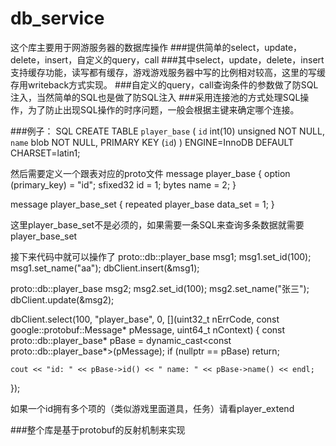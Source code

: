 # db_service
这个库主要用于网游服务器的数据库操作
###提供简单的select，update，delete，insert，自定义的query，call
###其中select，update，delete，insert支持缓存功能，读写都有缓存，游戏游戏服务器中写的比例相对较高，这里的写缓存用writeback方式实现。
###自定义的query，call查询条件的参数做了防SQL注入，当然简单的SQL也是做了防SQL注入
###采用连接池的方式处理SQL操作，为了防止出现SQL操作的时序问题，一般会根据主键来确定哪个连接。

###例子：
SQL
CREATE TABLE `player_base` (
  `id` int(10) unsigned NOT NULL,
  `name` blob NOT NULL,
  PRIMARY KEY (`id`)
) ENGINE=InnoDB DEFAULT CHARSET=latin1;

然后需要定义一个跟表对应的proto文件
message player_base {
	option (primary_key) = "id";
	sfixed32 id = 1;
	bytes name = 2;
}

message player_base_set {
	repeated player_base data_set = 1;
}

这里player_base_set不是必须的，如果需要一条SQL来查询多条数据就需要player_base_set

接下来代码中就可以操作了
proto::db::player_base msg1;
msg1.set_id(100);
msg1.set_name("aa");
dbClient.insert(&msg1);

proto::db::player_base msg2;
msg2.set_id(100);
msg2.set_name("张三");
dbClient.update(&msg2);

dbClient.select(100, "player_base", 0, [](uint32_t nErrCode, const google::protobuf::Message* pMessage, uint64_t nContext)
{
	const proto::db::player_base* pBase = dynamic_cast<const proto::db::player_base*>(pMessage);
	if (nullptr == pBase)
		return;

	cout << "id: " << pBase->id() << " name: " << pBase->name() << endl;
});

如果一个id拥有多个项的（类似游戏里面道具，任务）请看player_extend

###整个库是基于protobuf的反射机制来实现
